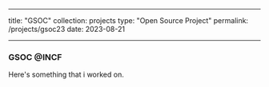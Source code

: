 
---
title: "GSOC"
collection: projects
type: "Open Source Project"
permalink: /projects/gsoc23
date: 2023-08-21

---



### GSOC @INCF

Here's something that i worked on.
